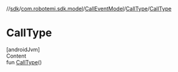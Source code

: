 //[sdk](../../../../index.md)/[com.robotemi.sdk.model](../../index.md)/[CallEventModel](../index.md)/[CallType](index.md)/[CallType](-call-type.md)



# CallType  
[androidJvm]  
Content  
fun [CallType](-call-type.md)()  



